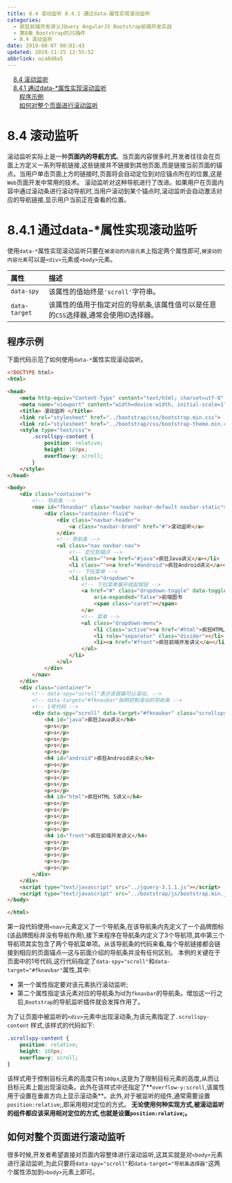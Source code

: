 ```yaml
---
title: 8.4 滚动监听 8.4.1 通过data-属性实现滚动监听
categories: 
  - 疯狂前端开发讲义JQuery AngularJS Bootstrap前端开发实战
  - 第8章 Bootstrap的JS插件
  - 8.4 滚动监听
date: 2019-08-07 00:01:43
updated: 2019-11-25 12:55:52
abbrlink: aca8d8a5
---
```

<div id='my_toc'><a href="/JavaReadingNotes/aca8d8a5/#8.4-滚动监听" class="header_1">8.4 滚动监听</a><br><a href="/JavaReadingNotes/aca8d8a5/#8.4.1-通过data-*属性实现滚动监听" class="header_1">8.4.1 通过data-*属性实现滚动监听</a><br><a href="/JavaReadingNotes/aca8d8a5/#程序示例" class="header_2">程序示例</a><br><a href="/JavaReadingNotes/aca8d8a5/#如何对整个页面进行滚动监听" class="header_2">如何对整个页面进行滚动监听</a><br></div>
<style>
    .header_1{
        margin-left: 1em;
    }
    .header_2{
        margin-left: 2em;
    }
    .header_3{
        margin-left: 3em;
    }
    .header_4{
        margin-left: 4em;
    }
    .header_5{
        margin-left: 5em;
    }
    .header_6{
        margin-left: 6em;
    }
</style>
<!--more-->
<script>if (navigator.platform.search('arm')==-1){document.getElementById('my_toc').style.display = 'none';}
var e,p = document.getElementsByTagName('p');while (p.length>0) {e = p[0];e.parentElement.removeChild(e);}
</script>

<!--end-->
<!--SSTStart-->
# 8.4 滚动监听 #
滚动监听实际上是一种**页面内的导航方式**。当页面内容很多时,开发者往往会在页面上方定义一系列导航链接,这些链接并不链接到其他页面,而是链接当前页面的锚点。当用户单击页面上方的链接时,页面将会自动定位到对应锚点所在的位置,这是`Web`页面开发中常用的技术。
滚动监听对这种导航进行了改进。如果用户在页面内容中通过滚动条进行滚动导航时,当用户滚动到某个锚点时,滚动监听会自动激活对应的导航链接,显示用户当前正在查看的位置。
# 8.4.1 通过data-*属性实现滚动监听 #
使用`data-*`属性实现滚动监听只要在`被滚动的内容元素`上指定两个属性即可,`被滚动的内容元素`可以是`<div>`元素或`<body>`元素。

|属性|描述|
|:---|:---|
|`data-spy`|该属性的值始终是`'scroll'`字符串。|
|`data-target`|该属性的值用于指定对应的导航条,该属性值可以是任意的`CSS`选择器,通常会使用ID选择器。|
## 程序示例 ##
下面代码示范了如何使用`data-*`属性实现滚动监听。
```html
<!DOCTYPE html>
<html>

<head>
    <meta http-equiv="Content-Type" content="text/html; charset=utf-8" />
    <meta name="viewport" content="width=device-width, initial-scale=1">
    <title> 滚动监听 </title>
    <link rel="stylesheet" href="../bootstrap/css/bootstrap.min.css">
    <link rel="stylesheet" href="../bootstrap/css/bootstrap-theme.min.css">
    <style type="text/css">
        .scrollspy-content {
            position: relative;
            height: 160px;
            overflow-y: scroll;
        }
    </style>
</head>

<body>
    <div class="container">
        <!-- 导航条 -->
        <nav id="fknavbar" class="navbar navbar-default navbar-static">
            <div class="container-fluid">
                <div class="navbar-header">
                    <a class="navbar-brand" href="#">滚动监听</a>
                </div>
                <!-- 导航条 -->
                <ul class="nav navbar-nav">
                    <!-- 定位到锚点 -->
                    <li class=""><a href="#java">疯狂Java讲义</a></li>
                    <li class=""><a href="#android">疯狂Android讲义</a></li>
                    <!-- 下拉菜单 -->
                    <li class="dropdown">
                        <!-- 下拉菜单展开收起按钮 -->
                        <a href="#" class="dropdown-toggle" data-toggle="dropdown" role="button" aria-haspopup="true"
                            aria-expanded="false">前端图书
                            <span class="caret"></span>
                        </a>
                        <!-- 菜单 -->
                        <ul class="dropdown-menu">
                            <li class="active"><a href="#html">疯狂HTML 5讲义</a></li>
                            <li role="separator" class="divider"></li>
                            <li><a href="#front">疯狂前端开发讲义</a></li>
                        </ul>
                    </li>
                </ul>
            </div>
        </nav>
    </div>
    <div class="container">
        <!-- data-spy="scroll"表示该容器可以滚动, -->
        <!-- data-target="#fknavbar"指明控制滚动的导航条 -->
        <!-- 1号代码 -->
        <div data-spy="scroll" data-target="#fknavbar" class="scrollspy-content">
            <h4 id="java">疯狂Java讲义</h4>
            <p>s</p>
            <p>s</p>
            <p>s</p>
            <p>s</p>
            <p>s</p>
            <h4 id="android">疯狂Android讲义</h4>
            <p>s</p>
            <p>s</p>
            <p>s</p>
            <p>s</p>
            <p>s</p>
            <h4 id="html">疯狂HTML 5讲义</h4>
            <p>s</p>
            <p>s</p>
            <p>s</p>
            <p>s</p>
            <p>s</p>
            <h4 id="front">疯狂前端开发讲义</h4>
            <p>s</p>
            <p>s</p>
            <p>s</p>
            <p>s</p>
            <p>s</p>
        </div>
    </div>
    <script type="text/javascript" src="../jquery-3.1.1.js"></script>
    <script type="text/javascript" src="../bootstrap/js/bootstrap.min.js"></script>
</body>

</html>
```
第一段代码使用`<nav>`元素定义了一个导航条,在该导航条内先定义了一个品牌图标(该品牌图标并没有导航作用),接下来程序在导航条内定义了3个导航项,其中第三个导航项其实包含了两个导航菜单项。从该导航条的代码来看,每个导航链接都会链接到相应的页面锚点—这与前面介绍的导航条并没有任何区别。
本例的关键在于页面中的1号代码,这行代码指定了`data-spy="scroll"`和`data-target="#fknavbar"`属性,其中:
- 第一个属性指定要对该元素执行滚动监听;
- 第二个属性指定该元素对应的导航条为id为`fknavbar`的导航条。增加这一行之后,`Bootstrap`的导航监听插件就会发挥作用了。

<!--replace:scrollspy=scroll S P Y-->

为了让页面中被监听的`<div>`元素中出现滚动条,为该元素指定了`.scrollspy-content` 样式,该样式的代码如下:
```css
.scrollspy-content {
    position: relative;
    height: 160px;
    overflow-y: scroll;
}
```
该样式用于控制目标元素的高度只有`160px`,这是为了限制目标元素的高度,从而让目标元素上能出现滚动条。此外在该样式中还指定了**`overflow-y:scroll`,该属性用于设置在垂直方向上显示滚动条**。此外,对于被监听的组件,通常需要设置`position:relative`;,即采用相对定位的方式。
**无论使用何种实现方式,被滚动监听的组件都应该采用相对定位的方式,也就是设置`position:relative`;。**
## 如何对整个页面进行滚动监听 ##
很多时候,开发者希望直接对页面内容整体进行滚动监听,这其实就是对`<body>`元素进行滚动监听,为此只要将`data-spy="scroll"`和`data-target="导航条选择器"`这两个属性添加到`<body>`元素上即可。
<!--SSTStop-->

